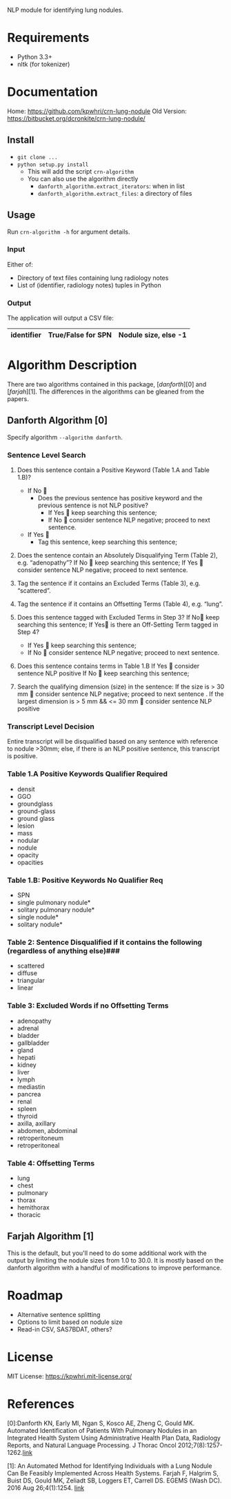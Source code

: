 NLP module for identifying lung nodules.

# Requirements #

* Python 3.3+
* nltk (for tokenizer)

# Documentation #

Home: https://github.com/kpwhri/crn-lung-nodule
Old Version: https://bitbucket.org/dcronkite/crn-lung-nodule/

## Install ##

* `git clone ...`
* `python setup.py install`
    * This will add the script `crn-algorithm`
    * You can also use the algorithm directly
        * `danforth_algorithm.extract_iterators`: when in list
        * `danforth_algorithm.extract_files`: a directory of files

## Usage ##

Run `crn-algorithm -h` for argument details.

### Input ###

Either of:

* Directory of text files containing lung radiology notes
* List of (identifier, radiology notes) tuples in Python

### Output ###
The application will output a CSV file:


| identifier | True/False for SPN | Nodule size, else -1 |
|------------|--------------------|----------------------|



# Algorithm Description #
There are two algorithms contained in this package, [*danforth*][0] and [*farjah*][1]. The differences in the algorithms can be gleaned from the papers.


## Danforth Algorithm [0] ##

Specify algorithm `--algorithm danforth`. 

### Sentence  Level Search ###

1. Does this sentence contain a Positive Keyword (Table 1.A and Table 1.B)?
    * If No 
        * Does the previous sentence has positive keyword and the previous sentence is not NLP positive?
            * If Yes  keep searching this sentence;
            * If No  consider sentence NLP negative; proceed to next sentence.
    * If Yes 
        * Tag this sentence, keep searching this sentence;

2. Does the sentence contain an Absolutely Disqualifying Term (Table 2), e.g. “adenopathy”?
             If No  keep searching this sentence;
             If Yes  consider sentence NLP negative; proceed to next sentence.

3. Tag the sentence if it contains an Excluded Terms (Table 3), e.g. “scattered”.
4. Tag the sentence if it contains an Offsetting Terms (Table 4), e.g. “lung”.
5. Does this sentence tagged with Excluded Terms in Step 3?
If No keep searching this sentence;
If Yes is there an Off-Setting Term tagged in Step 4?
    * If Yes  keep searching this sentence;
    * If No  consider sentence NLP negative; proceed to next sentence.
6. Does this sentence contains terms in Table 1.B
If Yes  consider sentence NLP positive
If No  keep searching this sentence;

7. Search the qualifying dimension (size) in the sentence:
If the size is > 30 mm  consider sentence NLP negative; proceed to next sentence .
If the largest dimension is > 5 mm && <= 30 mm  consider sentence NLP positive


### Transcript Level Decision ###

Entire transcript will be disqualified based on any sentence with reference to nodule >30mm;
else, if there is an NLP positive sentence, this transcript is positive.

### Table 1.A Positive Keywords Qualifier Required ###

*	densit
*	GGO
*	groundglass
*	ground-glass
*	ground glass
*	lesion
*	mass
*	nodular
*	nodule
*	opacity
*	opacities

### Table 1.B: Positive Keywords No Qualifier Req ###

*	SPN
*	single pulmonary nodule*
*	solitary pulmonary nodule*
*	single nodule*
*	solitary nodule*

### Table 2: Sentence Disqualified if it contains the following (regardless of anything else)###

*	scattered
*	diffuse
*	triangular
*	linear

### Table 3: Excluded Words if no Offsetting Terms ###

*	adenopathy
*	adrenal
*	bladder
*	gallbladder
*	gland
*	hepati
*	kidney
*	liver
*	lymph
*	mediastin
*	pancrea
*	renal
*	spleen
*	thyroid
*	axilla, axillary
*	abdomen, abdominal
*	retroperitoneum
*	retroperitoneal

### Table 4: Offsetting Terms ###

*	lung
*	chest
*	pulmonary
*	thorax
*	hemithorax
*	thoracic


## Farjah Algorithm [1] ##

This is the default, but you'll need to do some additional work with the output by limiting the nodule sizes from 1.0 to 30.0. It is mostly based on the danforth algorithm with a handful of modifications to improve performance.


# Roadmap #

* Alternative sentence splitting
* Options to limit based on nodule size
* Read-in CSV, SAS7BDAT, others?


# License #
MIT License: https://kpwhri.mit-license.org/


# References #
[0]:Danforth KN, Early MI, Ngan S, Kosco AE, Zheng C, Gould MK. Automated Identification of Patients With Pulmonary Nodules in an Integrated Health System Using Administrative Health Plan Data, Radiology Reports, and Natural Language Processing. J Thorac Oncol 2012;7(8):1257-1262.[link](https://www.ncbi.nlm.nih.gov/pmc/articles/PMC3443078/)

[1]: An Automated Method for Identifying Individuals with a Lung Nodule Can Be Feasibly Implemented Across Health Systems. Farjah F, Halgrim S, Buist DS, Gould MK, Zeliadt SB, Loggers ET, Carrell DS. EGEMS (Wash DC). 2016 Aug 26;4(1):1254. [link](https://www.ncbi.nlm.nih.gov/pmc/articles/PMC5013935/)
